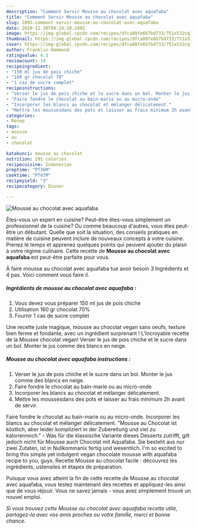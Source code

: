 ```yaml
---
description: "Comment Servir Mousse au chocolat avec aquafaba"
title: "Comment Servir Mousse au chocolat avec aquafaba"
slug: 2895-comment-servir-mousse-au-chocolat-avec-aquafaba
date: 2020-12-30T09:24:10.240Z
image: https://img-global.cpcdn.com/recipes/dfca88fe6b7bd733/751x532cq70/mousse-au-chocolat-avec-aquafaba-photo-principale-de-la-recette.jpg
thumbnail: https://img-global.cpcdn.com/recipes/dfca88fe6b7bd733/751x532cq70/mousse-au-chocolat-avec-aquafaba-photo-principale-de-la-recette.jpg
cover: https://img-global.cpcdn.com/recipes/dfca88fe6b7bd733/751x532cq70/mousse-au-chocolat-avec-aquafaba-photo-principale-de-la-recette.jpg
author: Franklin Hammond
ratingvalue: 4.1
reviewcount: 14
recipeingredient:
- "150 ml jus de pois chiche"
- "160 gr chocolat 70"
- "1 cas de sucre complet"
recipeinstructions:
- "Verser le jus de pois chiche et le sucre dans un bol. Monter le jus comme des blancs en neige."
- "Faire fondre le chocolat au bain-marie ou au micro-onde"
- "Incorporer les blancs au chocolat et mélanger délicatement."
- "Mettre les moussesdans des pots et laisser au frais minimum 2h avant de servir."
categories:
- Resep
tags:
- mousse
- au
- chocolat

katakunci: mousse au chocolat 
nutrition: 291 calories
recipecuisine: Indonesian
preptime: "PT36M"
cooktime: "PT47M"
recipeyield: "3"
recipecategory: Dinner

---
```



![Mousse au chocolat avec aquafaba](https://img-global.cpcdn.com/recipes/dfca88fe6b7bd733/751x532cq70/mousse-au-chocolat-avec-aquafaba-photo-principale-de-la-recette.jpg)

Êtes-vous un expert en cuisine? Peut-être êtes-vous simplement un professionnel de la cuisine? Ou comme beaucoup d'autres, vous êtes peut-être un débutant. Quelle que soit la situation, des conseils pratiques en matière de cuisine peuvent inclure de nouveaux concepts à votre cuisine. Prenez le temps et apprenez quelques points qui peuvent ajouter du plaisir à votre régime culinaire. Cette recette de <strong> Mousse au chocolat avec aquafaba </strong> est peut-être parfaite pour vous.

<!--inarticleads1-->

À faire mousse au chocolat avec aquafaba tue avoir besoin 3 Ingrédients et 4 pas. Voici comment vous faire il.

##### Ingrédients de mousse au chocolat avec aquafaba :

1. Vous devez vous préparer 150 ml jus de pois chiche
1. Utilisation 160 gr chocolat 70%
1. Fournir 1 cas de sucre complet


Une recette juste magique, mousse au chocolat vegan sans oeufs, texture bien ferme et fondante, avec un ingrédient surprenant ! L&#39;Incroyable recette de la Mousse chocolat vegan! Verser le jus de pois chiche et le sucre dans un bol. Monter le jus comme des blancs en neige. 

<!--inarticleads2-->

##### Mousse au chocolat avec aquafaba instructions :

1. Verser le jus de pois chiche et le sucre dans un bol. Monter le jus comme des blancs en neige.
1. Faire fondre le chocolat au bain-marie ou au micro-onde
1. Incorporer les blancs au chocolat et mélanger délicatement.
1. Mettre les moussesdans des pots et laisser au frais minimum 2h avant de servir.


Faire fondre le chocolat au bain-marie ou au micro-onde. Incorporer les blancs au chocolat et mélanger délicatement. &#34;Mousse au Chocolat ist köstlich, aber leider kompliziert in der Zubereitung und viel zu kalorienreich.&#34; - Was für die klassische Variante dieses Desserts zutrifft, gilt jedoch nicht für Mousse auch Chocolat mit Aquafaba. Sie besteht aus nur zwei Zutaten, ist in Nullkommanix fertig und wesentlich. I&#39;m so excited to bring this simple yet indulgent vegan chocolate mousse with aquafaba recipe to you, guys. Recette Mousse au chocolat facile : découvrez les ingrédients, ustensiles et étapes de préparation. 

<!--inarticleads1-->

<p>
Puisque vous avez atteint la fin de cette recette de Mousse au chocolat avec aquafaba, vous testez maintenant des recettes et appliquez-les ainsi que de vous réjouir. Vous ne savez jamais - vous avez simplement trouvé un nouvel emploi.
</p>

<p>
<i>Si vous trouvez cette Mousse au chocolat avec aquafaba recette utile, partagez-la avec vos amis proches ou votre famille, merci et bonne chance.</i>
</p>
